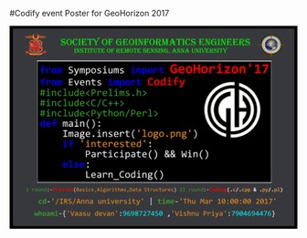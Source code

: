 
#Codify event Poster for GeoHorizon 2017

![](https://raw.githubusercontent.com/VaasuDevanS/GIMP/master/Codify/Codify.jpg)
